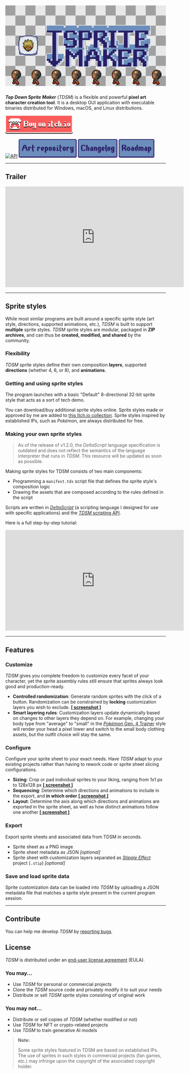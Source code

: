 # ![Top Down Sprite Maker](https://raw.githubusercontent.com/jbunke/tdsm-art/refs/heads/master/_tdsm/logo/banner.gif)

***Top Down Sprite Maker*** (*TDSM*) is a flexible and powerful **pixel art character creation tool**. It is a desktop GUI application with executable binaries distributed for Windows, macOS, and Linux distributions.

[![Buy on itch.io](https://raw.githubusercontent.com/jbunke/tdsm-art/refs/heads/master/_tdsm/assets/itch-button.png)](https://flinkerflitzer.itch.io/tdsm)

[![API](https://raw.githubusercontent.com/jbunke/tdsm-art/refs/heads/master/_tdsm/assets/api-button.png)](https://github.com/jbunke/tdsm-api)
[![Art repository](https://raw.githubusercontent.com/jbunke/tdsm-art/refs/heads/master/_tdsm/assets/art-repo-button.png)](https://github.com/jbunke/tdsm-art)
[![Changelog](https://raw.githubusercontent.com/jbunke/tdsm-art/refs/heads/master/_tdsm/assets/changelog-button.png)](https://github.com/jbunke/tdsm/blob/master/res/text/changelog.txt)
[![Roadmap](https://raw.githubusercontent.com/jbunke/tdsm-art/refs/heads/master/_tdsm/assets/roadmap-button.png)](https://github.com/jbunke/tdsm/blob/master/res/text/roadmap.txt)

---

## Trailer

<iframe width="560" height="315" src="https://www.youtube.com/embed/lYOh-t0OZ1Q?si=UUOihXgc2IR9mAzo" title="YouTube video player" frameborder="0" allow="accelerometer; autoplay; clipboard-write; encrypted-media; gyroscope; picture-in-picture; web-share" referrerpolicy="strict-origin-when-cross-origin" allowfullscreen></iframe>

---

## Sprite styles

While most similar programs are built around a specific sprite style (art style, directions, supported animations, etc.), *TDSM* is built to support **multiple** sprite styles. *TDSM* sprite styles are modular, packaged in **ZIP archives**, and can thus be **created, modified, and shared** by the community.

### Flexibility

*TDSM* sprite styles define their own composition **layers**, supported **directions** (whether 4, 6, or 8), and **animations**.

### Getting and using sprite styles

The program launches with a basic "Default" 8-directional 32-bit sprite style that acts as a sort of tech demo.

You can download/buy additional sprite styles online. Sprite styles made or approved by me are added to [this Itch.io collection](https://itch.io/c/5834066/top-down-sprite-maker-approved-sprite-styles). Sprite styles inspired by established IPs, such as *Pokémon*, are always distributed for free.

### Making your own sprite styles

> As of the release of v1.2.0, the *DeltaScript* language specification is outdated and does not reflect the semantics of the language interpreter that runs in *TDSM*. This resource will be updated as soon as possible.

Making sprite styles for TDSM consists of two main components:

* Programming a `manifest.tds` script file that defines the sprite style's composition logic
* Drawing the assets that are composed according to the rules defined in the script

Scripts are written in [*DeltaScript*](https://github.com/jbunke/deltascript) (a scripting language I designed for use with specific applications) and the [*TDSM* scripting API](https://github.com/jbunke/tdsm-api).

Here is a full step-by-step tutorial:

<iframe width="560" height="315" src="https://www.youtube.com/embed/jqZTsHniSUE?si=rNxG0-Sz3Ol5Oncn" title="YouTube video player" frameborder="0" allow="accelerometer; autoplay; clipboard-write; encrypted-media; gyroscope; picture-in-picture; web-share" referrerpolicy="strict-origin-when-cross-origin" allowfullscreen></iframe>

---

## Features

### Customize

*TDSM* gives you complete freedom to customize every facet of your character, yet the sprite assembly rules still ensure that sprites always look good and production-ready.

* **Controlled randomization**: Generate random sprites with the click of a button. Randomization can be constrained by **locking** customization layers you wish to exclude. [**[ screenshot ]**](https://raw.githubusercontent.com/jbunke/tdsm-art/refs/heads/master/_tdsm/logo/itch/feat-lock-layers.gif)
* **Smart layering rules**: Customization layers update dynamically based on changes to other layers they depend on. For example, changing your body type from "average" to "small" in the [*Pokémon* Gen. 4 Trainer](https://flinkerflitzer.itch.io/pokemon-gen-4-trainer) style will render your head a pixel lower and switch to the small body clothing assets, but the outfit choice will stay the same.

### Configure

Configure your sprite sheet to your exact needs. Have *TDSM* adapt to your existing projects rather than having to rework code or sprite sheet slicing configurations.

* **Sizing**: Crop or pad individual sprites to your liking, ranging from 1x1 px to 128x128 px [**[ screenshot ]**](https://raw.githubusercontent.com/jbunke/tdsm-art/refs/heads/master/_tdsm/assets/padding.gif)
* **Sequencing**: Determine which directions and animations to include in the export, and **in which order** [**[ screenshot ]**](https://raw.githubusercontent.com/jbunke/tdsm-art/refs/heads/master/_tdsm/assets/sequencing.gif)
* **Layout**: Determine the axis along which directions and animations are exported in the sprite sheet, as well as how distinct animations follow one another [**[ screenshot ]**](https://raw.githubusercontent.com/jbunke/tdsm-art/refs/heads/master/_tdsm/assets/layout.gif)

### Export

Export sprite sheets and associated data from TDSM in seconds.

* Sprite sheet as a PNG image
* Sprite sheet metadata as JSON *\[optional\]*
* Sprite sheet with customization layers separated as [*Stipple Effect*](https://github.com/stipple-effect/stipple-effect) project (`.stip`) *\[optional\]*

### Save and load sprite data

Sprite customization data can be loaded into *TDSM* by uploading a JSON metadata file that matches a sprite style present in the current program session.

---

## Contribute

You can help me develop *TDSM* by [reporting bugs](https://github.com/jbunke/tdsm/issues/new?template=bug_report.md).

## License

*TDSM* is distributed under an [end-user license agreement](./LICENSE) (EULA).

### You may...

* Use *TDSM* for personal or commercial projects
* Clone the *TDSM* source code and privately modify it to suit your needs
* Distribute or sell *TDSM* sprite styles consisting of original work

### You may not...

* Distribute or sell copies of *TDSM* (whether modified or not)
* Use *TDSM* for NFT or crypto-related projects
* Use *TDSM* to train generative AI models

> **Note:**
> 
> Some sprite styles featured in TDSM are based on established IPs. The use of sprites in such styles in commercial projects (fan games, etc.) may infringe upon the copyright of the associated copyright holder.
